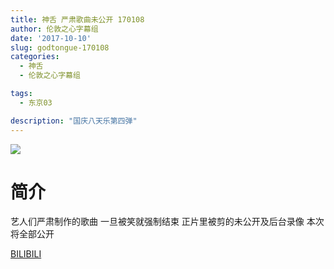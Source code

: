 ```yaml
---
title: 神舌 严肃歌曲未公开 170108
author: 伦敦之心字幕组
date: '2017-10-10'
slug: godtongue-170108
categories:
  - 神舌
  - 伦敦之心字幕组

tags: 
  - 东京03

description: "国庆八天乐第四弹"
---
```


![](https://wx2.sinaimg.cn/mw1024/a5ffaf9bgy1fk60wgu8d8j20xd0kun30.jpg)

# 简介

艺人们严肃制作的歌曲
一旦被笑就强制结束
正片里被剪的未公开及后台录像
本次将全部公开 

[BILIBILI](https://www.bilibili.com/video/av15050671)

